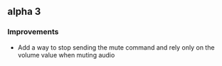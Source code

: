 ## alpha 3

### Improvements

* Add a way to stop sending the mute command and rely only on the volume value when muting audio
